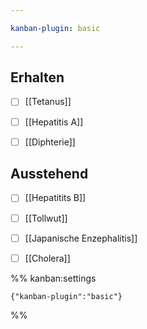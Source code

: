 ```yaml
---

kanban-plugin: basic

---
```


## Erhalten

- [ ] [[Tetanus]]
- [ ] [[Hepatitis A]]
- [ ] [[Diphterie]]


## Ausstehend

- [ ] [[Hepatitits B]]
- [ ] [[Tollwut]]
- [ ] [[Japanische Enzephalitis]]
- [ ] [[Cholera]]




%% kanban:settings
```
{"kanban-plugin":"basic"}
```
%%